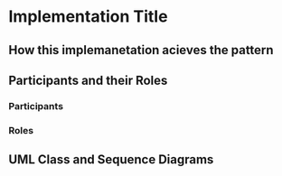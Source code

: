 # Implementation Title

## How this implemanetation acieves the pattern

## Participants and their Roles
### Participants

### Roles

## UML Class and Sequence Diagrams
